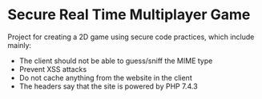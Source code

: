 # Secure Real Time Multiplayer Game

Project for creating a 2D game using secure code practices, which include mainly:
- The client should not be able to guess/sniff the MIME type
- Prevent XSS attacks
- Do not cache anything from the website in the client
- The headers say that the site is powered by PHP 7.4.3